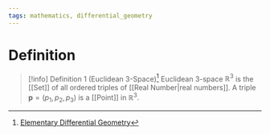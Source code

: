 ```yaml
---
tags: mathematics, differential_geometry
---
```


# Definition

> [!info] Definition 1 (Euclidean 3-Space)[^1]
> Euclidean 3-space $\mathbb{R}^3$ is the [[Set]] of all ordered triples of [[Real Number|real numbers]]. A triple $\mathbf{p} = (p_1, p_2, p_3)$ is a [[Point]] in $\mathbb{R}^3$.

[^1]: [Elementary Differential Geometry](zotero://open-pdf/library/items/F6CCEWIU?page=18)